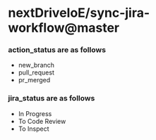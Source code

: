 # nextDriveIoE/sync-jira-workflow@master

### action_status are as follows
- new_branch
- pull_request
- pr_merged


### jira_status are as follows
- In Progress
- To Code Review
- To Inspect
